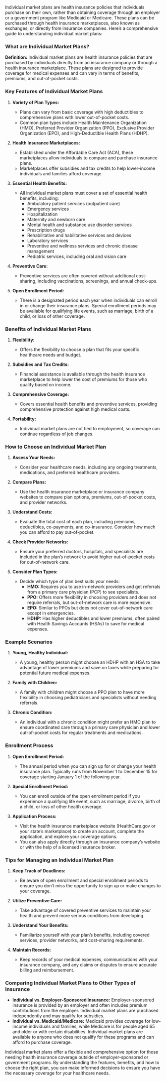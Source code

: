 Individual market plans are health insurance policies that individuals purchase on their own, rather than obtaining coverage through an employer or a government program like Medicaid or Medicare. These plans can be purchased through health insurance marketplaces, also known as exchanges, or directly from insurance companies. Here’s a comprehensive guide to understanding individual market plans:

### What are Individual Market Plans?

**Definition:** Individual market plans are health insurance policies that are purchased by individuals directly from an insurance company or through a health insurance marketplace. These plans are designed to provide coverage for medical expenses and can vary in terms of benefits, premiums, and out-of-pocket costs.

### Key Features of Individual Market Plans

1. **Variety of Plan Types:**
   - Plans can vary from basic coverage with high deductibles to comprehensive plans with lower out-of-pocket costs.
   - Common plan types include Health Maintenance Organization (HMO), Preferred Provider Organization (PPO), Exclusive Provider Organization (EPO), and High-Deductible Health Plans (HDHP).

2. **Health Insurance Marketplaces:**
   - Established under the Affordable Care Act (ACA), these marketplaces allow individuals to compare and purchase insurance plans.
   - Marketplaces offer subsidies and tax credits to help lower-income individuals and families afford coverage.

3. **Essential Health Benefits:**
   - All individual market plans must cover a set of essential health benefits, including:
     - Ambulatory patient services (outpatient care)
     - Emergency services
     - Hospitalization
     - Maternity and newborn care
     - Mental health and substance use disorder services
     - Prescription drugs
     - Rehabilitative and habilitative services and devices
     - Laboratory services
     - Preventive and wellness services and chronic disease management
     - Pediatric services, including oral and vision care

4. **Preventive Care:**
   - Preventive services are often covered without additional cost-sharing, including vaccinations, screenings, and annual check-ups.

5. **Open Enrollment Period:**
   - There is a designated period each year when individuals can enroll in or change their insurance plans. Special enrollment periods may be available for qualifying life events, such as marriage, birth of a child, or loss of other coverage.

### Benefits of Individual Market Plans

1. **Flexibility:**
   - Offers the flexibility to choose a plan that fits your specific healthcare needs and budget.

2. **Subsidies and Tax Credits:**
   - Financial assistance is available through the health insurance marketplace to help lower the cost of premiums for those who qualify based on income.

3. **Comprehensive Coverage:**
   - Covers essential health benefits and preventive services, providing comprehensive protection against high medical costs.

4. **Portability:**
   - Individual market plans are not tied to employment, so coverage can continue regardless of job changes.

### How to Choose an Individual Market Plan

1. **Assess Your Needs:**
   - Consider your healthcare needs, including any ongoing treatments, medications, and preferred healthcare providers.

2. **Compare Plans:**
   - Use the health insurance marketplace or insurance company websites to compare plan options, premiums, out-of-pocket costs, and provider networks.

3. **Understand Costs:**
   - Evaluate the total cost of each plan, including premiums, deductibles, co-payments, and co-insurance. Consider how much you can afford to pay out-of-pocket.

4. **Check Provider Networks:**
   - Ensure your preferred doctors, hospitals, and specialists are included in the plan’s network to avoid higher out-of-pocket costs for out-of-network care.

5. **Consider Plan Types:**
   - Decide which type of plan best suits your needs:
     - **HMO:** Requires you to use in-network providers and get referrals from a primary care physician (PCP) to see specialists.
     - **PPO:** Offers more flexibility in choosing providers and does not require referrals, but out-of-network care is more expensive.
     - **EPO:** Similar to PPOs but does not cover out-of-network care except in emergencies.
     - **HDHP:** Has higher deductibles and lower premiums, often paired with Health Savings Accounts (HSAs) to save for medical expenses.

### Example Scenarios

1. **Young, Healthy Individual:**
   - A young, healthy person might choose an HDHP with an HSA to take advantage of lower premiums and save on taxes while preparing for potential future medical expenses.

2. **Family with Children:**
   - A family with children might choose a PPO plan to have more flexibility in choosing pediatricians and specialists without needing referrals.

3. **Chronic Condition:**
   - An individual with a chronic condition might prefer an HMO plan to ensure coordinated care through a primary care physician and lower out-of-pocket costs for regular treatments and medications.

### Enrollment Process

1. **Open Enrollment Period:**
   - The annual period when you can sign up for or change your health insurance plan. Typically runs from November 1 to December 15 for coverage starting January 1 of the following year.

2. **Special Enrollment Period:**
   - You can enroll outside of the open enrollment period if you experience a qualifying life event, such as marriage, divorce, birth of a child, or loss of other health coverage.

3. **Application Process:**
   - Visit the health insurance marketplace website (HealthCare.gov or your state’s marketplace) to create an account, complete the application, and explore your coverage options.
   - You can also apply directly through an insurance company’s website or with the help of a licensed insurance broker.

### Tips for Managing an Individual Market Plan

1. **Keep Track of Deadlines:**
   - Be aware of open enrollment and special enrollment periods to ensure you don’t miss the opportunity to sign up or make changes to your coverage.

2. **Utilize Preventive Care:**
   - Take advantage of covered preventive services to maintain your health and prevent more serious conditions from developing.

3. **Understand Your Benefits:**
   - Familiarize yourself with your plan’s benefits, including covered services, provider networks, and cost-sharing requirements.

4. **Maintain Records:**
   - Keep records of your medical expenses, communications with your insurance company, and any claims or disputes to ensure accurate billing and reimbursement.

### Comparing Individual Market Plans to Other Types of Insurance

- **Individual vs. Employer-Sponsored Insurance:** Employer-sponsored insurance is provided by an employer and often includes premium contributions from the employer. Individual market plans are purchased independently and may qualify for subsidies.
- **Individual vs. Medicaid/Medicare:** Medicaid provides coverage for low-income individuals and families, while Medicare is for people aged 65 and older or with certain disabilities. Individual market plans are available to anyone who does not qualify for these programs and can afford to purchase coverage.

Individual market plans offer a flexible and comprehensive option for those needing health insurance coverage outside of employer-sponsored or government programs. By understanding the features, benefits, and how to choose the right plan, you can make informed decisions to ensure you have the necessary coverage for your healthcare needs.